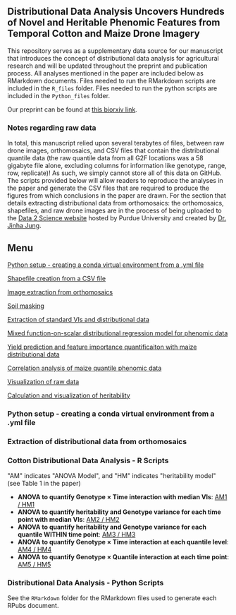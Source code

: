 ## Distributional Data Analysis Uncovers Hundreds of Novel and Heritable Phenomic Features from Temporal Cotton and Maize Drone Imagery

This repository serves as a supplementary data source for our manuscript that introduces the concept of distributional data analysis for agricultural research and will be updated throughout the preprint and publication process.
All analyses mentioned in the paper are included below as RMarkdown documents. Files needed to run the RMarkdown scripts are included in the `R_files` folder. Files needed to run the python scripts are included in the `Python_files` folder.

Our preprint can be found at [this biorxiv link](https://insert_link_here).

### Notes regarding raw data
In total, this manuscript relied upon several terabytes of files, between raw drone images, orthomosaics, and CSV files that contain the distributional quantile data (the raw quantile data from all G2F locations was a 58 gigabyte file alone, excluding columns for information like genotype, range, row, replicate)! As such, we simply cannot store all of this data on GitHub. The scripts provided below will allow readers to reproduce the analyses in the paper and generate the CSV files that are required to produce the figures from which conclusions in the paper are drawn. For the section that details extracting distributional data from orthomosaics: the orthomosaics, shapefiles, and raw drone images are in the process of being uploaded to the [Data 2 Science website](https://ps2.d2s.org/) hosted by Purdue University and created by [Dr. Jinha Jung](https://engineering.purdue.edu/CCE/People/ptProfile?resource_id=222078).

## Menu
[Python setup - creating a conda virtual environment from a .yml file](#installation)

[Shapefile creation from a CSV file](#p1)

[Image extraction from orthomosaics](#p2)

[Soil masking](#p3)

[Extraction of standard VIs and distributional data](#p4)

[Mixed function-on-scalar distributional regression model for phenomic data](#p5)
     
[Yield prediction and feature importance quantificaiton with maize distributional data](#p6)
     
[Correlation analysis of maize quantile phenomic data](#p7)

[Visualization of raw data](#p8)

[Calculation and visualization of heritability](#p9)

<div id="installation" />

### Python setup - creating a conda virtual environment from a .yml file


### Extraction of distributional data from orthomosaics

### Cotton Distributional Data Analysis - R Scripts
"AM" indicates "ANOVA Model", and "HM" indicates "heritability model" (see Table 1 in the paper)
- $\textbf{ANOVA to quantify Genotype × Time interaction with median VIs}$: [AM1 / HM1](https://rpubs.com/ajdesalvio/cotton_maize_anova1)
- $\textbf{ANOVA to quantify heritability and Genotype variance for each time point with median VIs}$: [AM2 / HM2](https://rpubs.com/ajdesalvio/cotton_maize_anova2)
- $\textbf{ANOVA to quantify heritability and Genotype variance for each quantile WITHIN time point}$: [AM3 / HM3](https://rpubs.com/ajdesalvio/cotton_maize_anova3)
- $\textbf{ANOVA to quantify Genotype × Time interaction at each quantile level}$: [AM4 / HM4](https://rpubs.com/ajdesalvio/cotton_maize_anova4)
- $\textbf{ANOVA to quantify Genotype × Quantile interaction at each time point}$: [AM5 / HM5](https://rpubs.com/ajdesalvio/cotton_maize_anova5)

### Distributional Data Analysis - Python Scripts

See the `RMarkdown` folder for the RMarkdown files used to generate each RPubs document.
